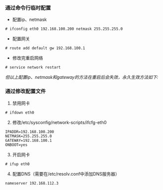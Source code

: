 ### 通过命令行临时配置

* 配置ip、netmask

```
# ifconfig eth0 192.168.100.200 netmask 255.255.255.0
```

* 配置网关

```
# route add default gw 192.168.100.1
```

* 修改完重启网络

```
# service network restart
```

*但以上配置ip、netmask和gateway的方法在重启后会失效，永久生效方法如下:*

### 通过修改配置文件

1. 禁用网卡

```
# ifdown eth0
```

2. 修改/etc/sysconfig/network-scripts/ifcfg-eth0

```
IPADDR=192.168.100.200
NETMASK=255.255.255.0
GATEWAY=192.168.100.1
ONBOOT=yes
```

3. 开启网卡

```
# ifup eth0
```

4. 配置DNS（需要在/etc/resolv.conf中添加DNS服务器）

```
nameserver 192.168.112.3
```
